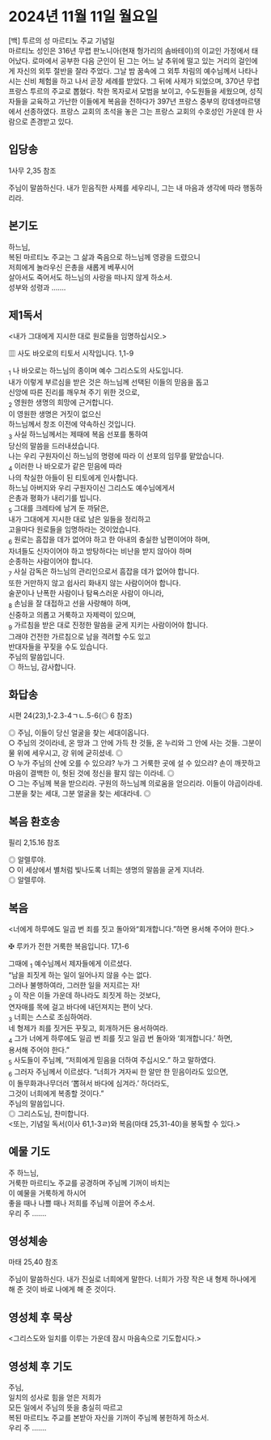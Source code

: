 # 2024년 11월 11일 월요일

[백] 투르의 성 마르티노 주교 기념일  
마르티노 성인은 316년 무렵 판노니아(현재 헝가리의 솜바테이)의 이교인 가정에서 태어났다. 로마에서 공부한 다음 군인이 된 그는 어느 날 추위에 떨고 있는 거리의 걸인에게 자신의 외투 절반을 잘라 주었다. 그날 밤 꿈속에 그 외투 차림의 예수님께서 나타나시는 신비 체험을 하고 나서 곧장 세례를 받았다. 그 뒤에 사제가 되었으며, 370년 무렵 프랑스 투르의 주교로 뽑혔다. 착한 목자로서 모범을 보이고, 수도원들을 세웠으며, 성직자들을 교육하고 가난한 이들에게 복음을 전하다가 397년 프랑스 중부의 캉데생마르탱에서 선종하였다. 프랑스 교회의 초석을 놓은 그는 프랑스 교회의 수호성인 가운데 한 사람으로 존경받고 있다.


## 입당송

1사무 2,35 참조

주님이 말씀하신다. 내가 믿음직한 사제를 세우리니, 그는 내 마음과 생각에 따라 행동하리라.  
  
## 본기도

하느님,  
복된 마르티노 주교는 그 삶과 죽음으로 하느님께 영광을 드렸으니  
저희에게 놀라우신 은총을 새롭게 베푸시어  
살아서도 죽어서도 하느님의 사랑을 떠나지 않게 하소서.  
성부와 성령과 …….  
  
## 제1독서

<내가 그대에게 지시한 대로 원로들을 임명하십시오.>

▥ 사도 바오로의 티토서 시작입니다. 1,1-9

<sub>1</sub> 나 바오로는 하느님의 종이며 예수 그리스도의 사도입니다.  
내가 이렇게 부르심을 받은 것은 하느님께 선택된 이들의 믿음을 돕고  
신앙에 따른 진리를 깨우쳐 주기 위한 것으로,  
<sub>2</sub> 영원한 생명의 희망에 근거합니다.  
이 영원한 생명은 거짓이 없으신  
하느님께서 창조 이전에 약속하신 것입니다.  
<sub>3</sub> 사실 하느님께서는 제때에 복음 선포를 통하여  
당신의 말씀을 드러내셨습니다.  
나는 우리 구원자이신 하느님의 명령에 따라 이 선포의 임무를 맡았습니다.  
<sub>4</sub> 이러한 나 바오로가 같은 믿음에 따라  
나의 착실한 아들이 된 티토에게 인사합니다.  
하느님 아버지와 우리 구원자이신 그리스도 예수님에게서  
은총과 평화가 내리기를 빕니다.  
<sub>5</sub> 그대를 크레타에 남겨 둔 까닭은,  
내가 그대에게 지시한 대로 남은 일들을 정리하고  
고을마다 원로들을 임명하라는 것이었습니다.  
<sub>6</sub> 원로는 흠잡을 데가 없어야 하고 한 아내의 충실한 남편이어야 하며,  
자녀들도 신자이어야 하고 방탕하다는 비난을 받지 않아야 하며  
순종하는 사람이어야 합니다.  
<sub>7</sub> 사실 감독은 하느님의 관리인으로서 흠잡을 데가 없어야 합니다.  
또한 거만하지 않고 쉽사리 화내지 않는 사람이어야 합니다.  
술꾼이나 난폭한 사람이나 탐욕스러운 사람이 아니라,  
<sub>8</sub> 손님을 잘 대접하고 선을 사랑해야 하며,  
신중하고 의롭고 거룩하고 자제력이 있으며,  
<sub>9</sub> 가르침을 받은 대로 진정한 말씀을 굳게 지키는 사람이어야 합니다.  
그래야 건전한 가르침으로 남을 격려할 수도 있고  
반대자들을 꾸짖을 수도 있습니다.  
주님의 말씀입니다.  
◎ 하느님, 감사합니다.  
  
## 화답송

시편 24(23),1-2.3-4ㄱㄴ.5-6(◎ 6 참조)

◎ 주님, 이들이 당신 얼굴을 찾는 세대이옵니다.  
○ 주님의 것이라네, 온 땅과 그 안에 가득 찬 것들, 온 누리와 그 안에 사는 것들. 그분이 물 위에 세우시고, 강 위에 굳히셨네. ◎  
○ 누가 주님의 산에 오를 수 있으랴? 누가 그 거룩한 곳에 설 수 있으랴? 손이 깨끗하고 마음이 결백한 이, 헛된 것에 정신을 팔지 않는 이라네. ◎  
○ 그는 주님께 복을 받으리라. 구원의 하느님께 의로움을 얻으리라. 이들이 야곱이라네. 그분을 찾는 세대, 그분 얼굴을 찾는 세대라네. ◎  
  
## 복음 환호송

필리 2,15.16 참조

◎ 알렐루야.  
○ 이 세상에서 별처럼 빛나도록 너희는 생명의 말씀을 굳게 지녀라.  
◎ 알렐루야.  
  
## 복음

<너에게 하루에도 일곱 번 죄를 짓고 돌아와“회개합니다.”하면 용서해 주어야 한다.>

✠ 루카가 전한 거룩한 복음입니다. 17,1-6

그때에 <sub>1</sub> 예수님께서 제자들에게 이르셨다.  
“남을 죄짓게 하는 일이 일어나지 않을 수는 없다.  
그러나 불행하여라, 그러한 일을 저지르는 자!  
<sub>2</sub> 이 작은 이들 가운데 하나라도 죄짓게 하는 것보다,  
연자매를 목에 걸고 바다에 내던져지는 편이 낫다.  
<sub>3</sub> 너희는 스스로 조심하여라.  
네 형제가 죄를 짓거든 꾸짖고, 회개하거든 용서하여라.  
<sub>4</sub> 그가 너에게 하루에도 일곱 번 죄를 짓고 일곱 번 돌아와 ‘회개합니다.’ 하면,  
용서해 주어야 한다.”  
<sub>5</sub> 사도들이 주님께, “저희에게 믿음을 더하여 주십시오.” 하고 말하였다.  
<sub>6</sub> 그러자 주님께서 이르셨다. “너희가 겨자씨 한 알만 한 믿음이라도 있으면,  
이 돌무화과나무더러 ‘뽑혀서 바다에 심겨라.’ 하더라도,  
그것이 너희에게 복종할 것이다.”  
주님의 말씀입니다.  
◎ 그리스도님, 찬미합니다.  
<또는, 기념일 독서(이사 61,1-3ㄹ)와 복음(마태 25,31-40)을 봉독할 수 있다.>  
  
## 예물 기도

주 하느님,  
거룩한 마르티노 주교를 공경하며 주님께 기꺼이 바치는  
이 예물을 거룩하게 하시어  
좋을 때나 나쁠 때나 저희를 주님께 이끌어 주소서.  
우리 주 …….  
  
## 영성체송

마태 25,40 참조

주님이 말씀하신다. 내가 진실로 너희에게 말한다. 너희가 가장 작은 내 형제 하나에게 해 준 것이 바로 나에게 해 준 것이다.  
  
## 영성체 후 묵상

<그리스도와 일치를 이루는 가운데 잠시 마음속으로 기도합시다.>  
## 영성체 후 기도

주님,  
일치의 성사로 힘을 얻은 저희가  
모든 일에서 주님의 뜻을 충실히 따르고  
복된 마르티노 주교를 본받아 자신을 기꺼이 주님께 봉헌하게 하소서.  
우리 주 …….